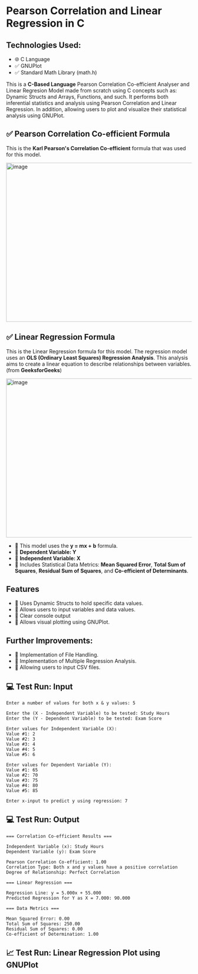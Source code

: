# Pearson Correlation and Linear Regression in C

## Technologies Used:
- 🌐 C Language
- ✅ GNUPlot
- ✅ Standard Math Library (math.h)

This is a **C-Based Language** Pearson Correlation Co-efficient Analyser and Linear Regresion Model made from scratch using C concepts such as: Dynamic Structs and Arrays, Functions, and such. It performs both inferential statistics and analysis using Pearson Correlation and Linear Regression. In addition, allowing users to plot and visualize their statistical analysis using GNUPlot.

## ✅ Pearson Correlation Co-efficient Formula
This is the **Karl Pearson's Correlation Co-efficient** formula that was used for this model.

<img width="600" height="432" alt="image" src="https://github.com/user-attachments/assets/c42393a2-3821-45cd-aac4-caf9318ea7fb" />

## ✅ Linear Regression Formula
This is the Linear Regression formula for this model. The regression model uses an **OLS (Ordinary Least Squares) Regression Analysis**. This analysis aims to create a linear equation to describe relationships between variables. (from **GeeksforGeeks**)

<img width="600" height="432" alt="image" src="https://github.com/user-attachments/assets/960a4a71-2103-48ec-8c7b-831e4af42282" />

- 📌 This model uses the **y = mx + b** formula.
- 📌 **Dependent Variable: Y**
- 📌 **Independent Variable: X**
- 📌 Includes Statistical Data Metrics: **Mean Squared Error**, **Total Sum of Squares**, **Residual Sum of Squares**, and **Co-efficient of Determinants**.

## Features
- 📌 Uses Dynamic Structs to hold specific data values.
- 📌 Allows users to input variables and data values.
- 📌 Clear console output
- 📌 Allows visual plotting using GNUPlot.

## Further Improvements:
- 📌 Implementation of File Handling.
- 📌 Implementation of Multiple Regression Analysis.
- 📌 Allowing users to input CSV files.

## 💻 Test Run: Input
```text
Enter a number of values for both x & y values: 5

Enter the (X - Independent Variable) to be tested: Study Hours
Enter the (Y - Dependent Variable) to be tested: Exam Score

Enter values for Independent Variable (X):
Value #1: 2
Value #2: 3
Value #3: 4
Value #4: 5
Value #5: 6

Enter values for Dependent Variable (Y):
Value #1: 65
Value #2: 70
Value #3: 75
Value #4: 80
Value #5: 85

Enter x-input to predict y using regression: 7

```
## 💻 Test Run: Output
```text
=== Correlation Co-efficient Results ===

Independent Variable (x): Study Hours
Dependent Variable (y): Exam Score

Pearson Correlation Co-efficient: 1.00
Correlation Type: Both x and y values have a positive correlation
Degree of Relationship: Perfect Correlation

=== Linear Regression ===

Regression Line: y = 5.000x + 55.000
Predicted Regression for Y as X = 7.000: 90.000

=== Data Metrics ===

Mean Squared Error: 0.00
Total Sum of Squares: 250.00
Residual Sum of Squares: 0.00
Co-efficient of Determination: 1.00

```
## 📈 Test Run: Linear Regression Plot using GNUPlot
